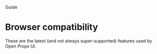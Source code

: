 <script setup lang="ts">
		import Baseline from "../.vitepress/theme/app/components/Baseline.vue"
const limited = ['anchor-positioning','popover','container-style-queries', 'scope', 'interpolate-size', 'details-content', 'accent-color', 'starting-style', 'overlay']
const baseline2024 = ['transition-behavior','content-visibility', 'light-dark']
const baseline2023 = [ 'color-mix', 'has','nesting']
</script>

<hgroup>
<p>Guide</p>
<h1>Browser compatibility</h1>
<p>These are the latest (and not always super-supported) features used by Open Props UI.</p>
</hgroup>

<Baseline :ids="[...limited, ...baseline2024, ...baseline2023]" />
